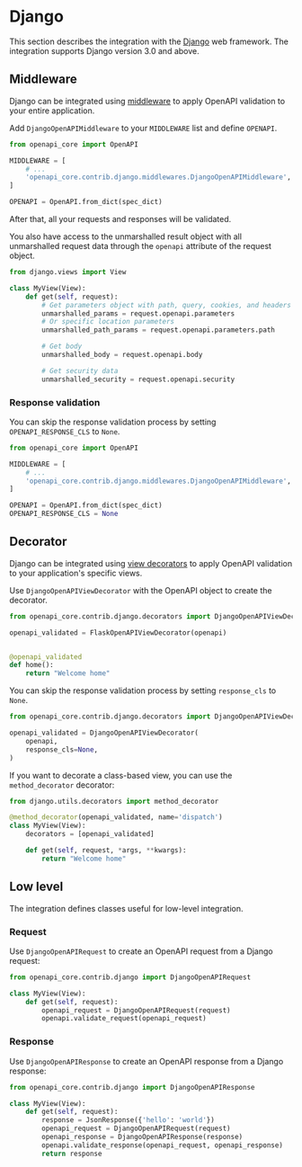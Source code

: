# Django

This section describes the integration with the [Django](https://www.djangoproject.com) web framework.
The integration supports Django version 3.0 and above.

## Middleware

Django can be integrated using [middleware](https://docs.djangoproject.com/en/5.0/topics/http/middleware/) to apply OpenAPI validation to your entire application.

Add `DjangoOpenAPIMiddleware` to your `MIDDLEWARE` list and define `OPENAPI`.

``` python hl_lines="5 8" title="settings.py"
from openapi_core import OpenAPI

MIDDLEWARE = [
    # ...
    'openapi_core.contrib.django.middlewares.DjangoOpenAPIMiddleware',
]

OPENAPI = OpenAPI.from_dict(spec_dict)
```

After that, all your requests and responses will be validated.

You also have access to the unmarshalled result object with all unmarshalled request data through the `openapi` attribute of the request object.

``` python
from django.views import View

class MyView(View):
    def get(self, request):
        # Get parameters object with path, query, cookies, and headers parameters
        unmarshalled_params = request.openapi.parameters
        # Or specific location parameters
        unmarshalled_path_params = request.openapi.parameters.path

        # Get body
        unmarshalled_body = request.openapi.body

        # Get security data
        unmarshalled_security = request.openapi.security
```

### Response validation

You can skip the response validation process by setting `OPENAPI_RESPONSE_CLS` to `None`.

``` python hl_lines="9" title="settings.py"
from openapi_core import OpenAPI

MIDDLEWARE = [
    # ...
    'openapi_core.contrib.django.middlewares.DjangoOpenAPIMiddleware',
]

OPENAPI = OpenAPI.from_dict(spec_dict)
OPENAPI_RESPONSE_CLS = None
```

## Decorator

Django can be integrated using [view decorators](https://docs.djangoproject.com/en/5.1/topics/http/decorators/) to apply OpenAPI validation to your application's specific views.

Use `DjangoOpenAPIViewDecorator` with the OpenAPI object to create the decorator.

``` python hl_lines="1 3 6"
from openapi_core.contrib.django.decorators import DjangoOpenAPIViewDecorator

openapi_validated = FlaskOpenAPIViewDecorator(openapi)


@openapi_validated
def home():
    return "Welcome home"
```

You can skip the response validation process by setting `response_cls` to `None`.

``` python hl_lines="5"
from openapi_core.contrib.django.decorators import DjangoOpenAPIViewDecorator

openapi_validated = DjangoOpenAPIViewDecorator(
    openapi,
    response_cls=None,
)
```

If you want to decorate a class-based view, you can use the `method_decorator` decorator:

``` python hl_lines="2"
from django.utils.decorators import method_decorator

@method_decorator(openapi_validated, name='dispatch')
class MyView(View):
    decorators = [openapi_validated]

    def get(self, request, *args, **kwargs):
        return "Welcome home"
```

## Low level

The integration defines classes useful for low-level integration.

### Request

Use `DjangoOpenAPIRequest` to create an OpenAPI request from a Django request:

``` python
from openapi_core.contrib.django import DjangoOpenAPIRequest

class MyView(View):
    def get(self, request):
        openapi_request = DjangoOpenAPIRequest(request)
        openapi.validate_request(openapi_request)
```

### Response

Use `DjangoOpenAPIResponse` to create an OpenAPI response from a Django response:

``` python
from openapi_core.contrib.django import DjangoOpenAPIResponse

class MyView(View):
    def get(self, request):
        response = JsonResponse({'hello': 'world'})
        openapi_request = DjangoOpenAPIRequest(request)
        openapi_response = DjangoOpenAPIResponse(response)
        openapi.validate_response(openapi_request, openapi_response)
        return response
```
